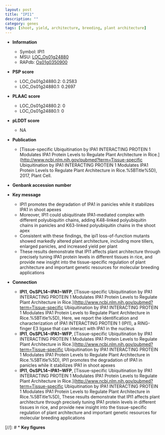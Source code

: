 ```yaml
---
layout: post
title: "IPI1"
description: ""
category: genes
tags: [shoot, yield, architecture, breeding, plant architecture]
---
```


* **Information**  
    + Symbol: IPI1  
    + MSU: [LOC_Os01g24880](http://rice.plantbiology.msu.edu/cgi-bin/ORF_infopage.cgi?orf=LOC_Os01g24880)  
    + RAPdb: [Os01g0350900](http://rapdb.dna.affrc.go.jp/viewer/gbrowse_details/irgsp1?name=Os01g0350900)  

* **PSP score**  
    + LOC_Os01g24880.2: 0.2583 
    + LOC_Os01g24880.1: 0.2697 

* **PLAAC score**  
    + LOC_Os01g24880.2: 0 
    + LOC_Os01g24880.1: 0 

* **pLDDT score**
    + NA


* **Publication**  
    + [Tissue-specific Ubiquitination by IPA1 INTERACTING PROTEIN 1 Modulates IPA1 Protein Levels to Regulate Plant Architecture in Rice.](http://www.ncbi.nlm.nih.gov/pubmed?term=Tissue-specific Ubiquitination by IPA1 INTERACTING PROTEIN 1 Modulates IPA1 Protein Levels to Regulate Plant Architecture in Rice.%5BTitle%5D), 2017, Plant Cell.

* **Genbank accession number**  

* **Key message**  
    + IPI1 promotes the degradation of IPA1 in panicles while it stabilizes IPA1 in shoot apexes
    + Moreover, IPI1 could ubiquitinate IPA1-mediated complex with different polyubiquitin chains, adding K48-linked polyubiquitin chains in panicles and K63-linked polyubiquitin chains in the shoot apex
    + Consistent with these findings, the ipi1 loss-of-function mutants showed markedly altered plant architecture, including more tillers, enlarged panicles, and increased yield per plant
    + These results demonstrate that IPI1 affects plant architecture through precisely tuning IPA1 protein levels in different tissues in rice, and provide new insight into the tissue-specific regulation of plant architecture and important genetic resources for molecular breeding applications

* **Connection**  
    + __IPI1__, __OsSPL14~IPA1~WFP__, [Tissue-specific Ubiquitination by IPA1 INTERACTING PROTEIN 1 Modulates IPA1 Protein Levels to Regulate Plant Architecture in Rice.](http://www.ncbi.nlm.nih.gov/pubmed?term=Tissue-specific Ubiquitination by IPA1 INTERACTING PROTEIN 1 Modulates IPA1 Protein Levels to Regulate Plant Architecture in Rice.%5BTitle%5D),  Here, we report the identification and characterization of IPA1 INTERACTING PROTEIN 1 (IPI1), a RING-finger E3 ligase that can interact with IPA1 in the nucleus
    + __IPI1__, __OsSPL14~IPA1~WFP__, [Tissue-specific Ubiquitination by IPA1 INTERACTING PROTEIN 1 Modulates IPA1 Protein Levels to Regulate Plant Architecture in Rice.](http://www.ncbi.nlm.nih.gov/pubmed?term=Tissue-specific Ubiquitination by IPA1 INTERACTING PROTEIN 1 Modulates IPA1 Protein Levels to Regulate Plant Architecture in Rice.%5BTitle%5D),  IPI1 promotes the degradation of IPA1 in panicles while it stabilizes IPA1 in shoot apexes
    + __IPI1__, __OsSPL14~IPA1~WFP__, [Tissue-specific Ubiquitination by IPA1 INTERACTING PROTEIN 1 Modulates IPA1 Protein Levels to Regulate Plant Architecture in Rice.](http://www.ncbi.nlm.nih.gov/pubmed?term=Tissue-specific Ubiquitination by IPA1 INTERACTING PROTEIN 1 Modulates IPA1 Protein Levels to Regulate Plant Architecture in Rice.%5BTitle%5D),  These results demonstrate that IPI1 affects plant architecture through precisely tuning IPA1 protein levels in different tissues in rice, and provide new insight into the tissue-specific regulation of plant architecture and important genetic resources for molecular breeding applications

[//]: # * **Key figures**  


